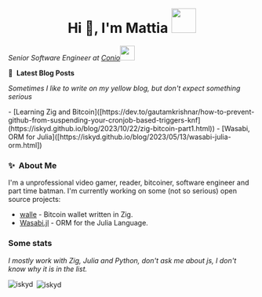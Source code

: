 <h1 align="center">Hi 👋, I'm Mattia <img src="https://67.media.tumblr.com/18222d00013f5054a2a43887c54007e1/tumblr_n86kg26M8h1t63sglo1_500.gif" width="50"></h1>
<p><em>Senior Software Engineer at <a href="https://conio.com">Conio</a><img src="https://media.giphy.com/media/l49JMVDvP8D38LHwI/giphy.gif" width="30"></em></p>

📕 &nbsp;**Latest Blog Posts**
<p><em>Sometimes I like to write on my yellow blog, but don't expect something serious</em></p>
<!-- BLOG-POST-LIST:START -->
- [Learning Zig and Bitcoin]([https://dev.to/gautamkrishnar/how-to-prevent-github-from-suspending-your-cronjob-based-triggers-knf](https://iskyd.github.io/blog/2023/10/22/zig-bitcoin-part1.html))
- [Wasabi, ORM for Julia]([https://iskyd.github.io/blog/2023/05/13/wasabi-julia-orm.html])
<!-- BLOG-POST-LIST:END -->

### ✨&nbsp; About Me
I'm a unprofessional video gamer, reader, bitcoiner, software engineer and part time batman. 
I'm currently working on some (not so serious) open source projects:
- [walle](https://github.com/iskyd/walle) - Bitcoin wallet written in Zig.
- [Wasabi.jl](https://github.com/iskyd/Wasabi.jl) - ORM for the Julia Language.

### Some stats
<p><em>I mostly work with Zig, Julia and Python, don't ask me about js, I don't know why it is in the list.</em></p>
<p><img align="left" src="https://github-readme-stats.vercel.app/api/top-langs?username=iskyd&show_icons=true&locale=en&layout=compact" alt="iskyd" /></p>
<p>&nbsp;<img align="center" src="https://github-readme-stats.vercel.app/api?username=iskyd&show_icons=true&locale=en" alt="iskyd" /></p>

